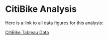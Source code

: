 # CitiBike Analysis

Here is a link to all data figures for this analysis:

[CitiBike Tableau Data](https://public.tableau.com/app/profile/michael.marone/viz/CitiBike_Challenge_16647958945100/Story1?publish=yes)

